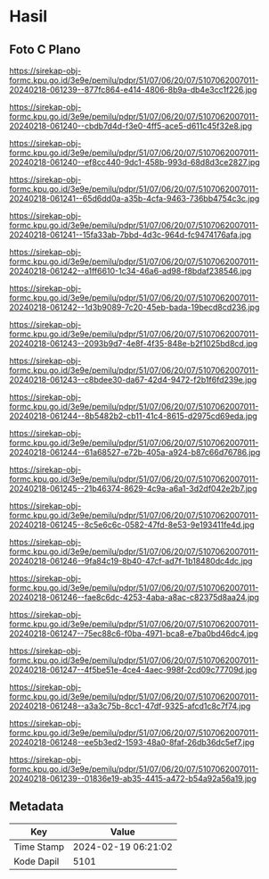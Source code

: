 # Hasil

## Foto C Plano

https://sirekap-obj-formc.kpu.go.id/3e9e/pemilu/pdpr/51/07/06/20/07/5107062007011-20240218-061239--877fc864-e414-4806-8b9a-db4e3cc1f226.jpg

https://sirekap-obj-formc.kpu.go.id/3e9e/pemilu/pdpr/51/07/06/20/07/5107062007011-20240218-061240--cbdb7d4d-f3e0-4ff5-ace5-d611c45f32e8.jpg

https://sirekap-obj-formc.kpu.go.id/3e9e/pemilu/pdpr/51/07/06/20/07/5107062007011-20240218-061240--ef8cc440-9dc1-458b-993d-68d8d3ce2827.jpg

https://sirekap-obj-formc.kpu.go.id/3e9e/pemilu/pdpr/51/07/06/20/07/5107062007011-20240218-061241--65d6dd0a-a35b-4cfa-9463-736bb4754c3c.jpg

https://sirekap-obj-formc.kpu.go.id/3e9e/pemilu/pdpr/51/07/06/20/07/5107062007011-20240218-061241--15fa33ab-7bbd-4d3c-964d-fc9474176afa.jpg

https://sirekap-obj-formc.kpu.go.id/3e9e/pemilu/pdpr/51/07/06/20/07/5107062007011-20240218-061242--a1ff6610-1c34-46a6-ad98-f8bdaf238546.jpg

https://sirekap-obj-formc.kpu.go.id/3e9e/pemilu/pdpr/51/07/06/20/07/5107062007011-20240218-061242--1d3b9089-7c20-45eb-bada-19becd8cd236.jpg

https://sirekap-obj-formc.kpu.go.id/3e9e/pemilu/pdpr/51/07/06/20/07/5107062007011-20240218-061243--2093b9d7-4e8f-4f35-848e-b2f1025bd8cd.jpg

https://sirekap-obj-formc.kpu.go.id/3e9e/pemilu/pdpr/51/07/06/20/07/5107062007011-20240218-061243--c8bdee30-da67-42d4-9472-f2b1f6fd239e.jpg

https://sirekap-obj-formc.kpu.go.id/3e9e/pemilu/pdpr/51/07/06/20/07/5107062007011-20240218-061244--8b5482b2-cb11-41c4-8615-d2975cd69eda.jpg

https://sirekap-obj-formc.kpu.go.id/3e9e/pemilu/pdpr/51/07/06/20/07/5107062007011-20240218-061244--61a68527-e72b-405a-a924-b87c66d76786.jpg

https://sirekap-obj-formc.kpu.go.id/3e9e/pemilu/pdpr/51/07/06/20/07/5107062007011-20240218-061245--21b46374-8629-4c9a-a6a1-3d2df042e2b7.jpg

https://sirekap-obj-formc.kpu.go.id/3e9e/pemilu/pdpr/51/07/06/20/07/5107062007011-20240218-061245--8c5e6c6c-0582-47fd-8e53-9e193411fe4d.jpg

https://sirekap-obj-formc.kpu.go.id/3e9e/pemilu/pdpr/51/07/06/20/07/5107062007011-20240218-061246--9fa84c19-8b40-47cf-ad7f-1b18480dc4dc.jpg

https://sirekap-obj-formc.kpu.go.id/3e9e/pemilu/pdpr/51/07/06/20/07/5107062007011-20240218-061246--fae8c6dc-4253-4aba-a8ac-c82375d8aa24.jpg

https://sirekap-obj-formc.kpu.go.id/3e9e/pemilu/pdpr/51/07/06/20/07/5107062007011-20240218-061247--75ec88c6-f0ba-4971-bca8-e7ba0bd46dc4.jpg

https://sirekap-obj-formc.kpu.go.id/3e9e/pemilu/pdpr/51/07/06/20/07/5107062007011-20240218-061247--4f5be51e-4ce4-4aec-998f-2cd09c77709d.jpg

https://sirekap-obj-formc.kpu.go.id/3e9e/pemilu/pdpr/51/07/06/20/07/5107062007011-20240218-061248--a3a3c75b-8cc1-47df-9325-afcd1c8c7f74.jpg

https://sirekap-obj-formc.kpu.go.id/3e9e/pemilu/pdpr/51/07/06/20/07/5107062007011-20240218-061248--ee5b3ed2-1593-48a0-8faf-26db36dc5ef7.jpg

https://sirekap-obj-formc.kpu.go.id/3e9e/pemilu/pdpr/51/07/06/20/07/5107062007011-20240218-061239--01836e19-ab35-4415-a472-b54a92a56a19.jpg


## Metadata

| Key        | Value               |
| ---------- | ------------------- |
| Time Stamp | 2024-02-19 06:21:02 |
| Kode Dapil | 5101                |



